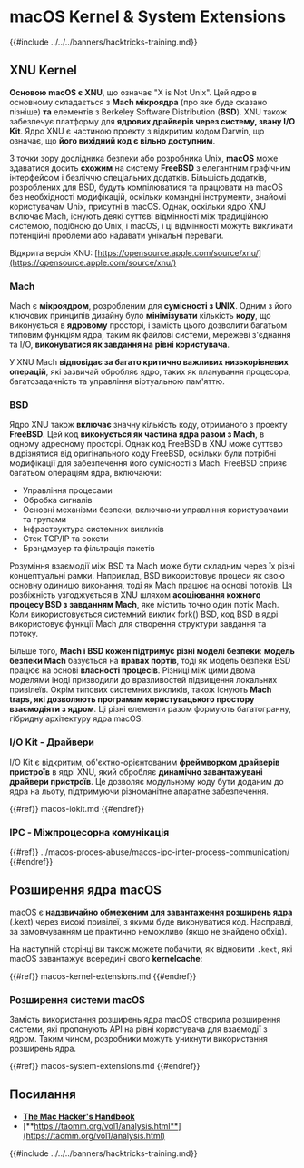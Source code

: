 # macOS Kernel & System Extensions

{{#include ../../../banners/hacktricks-training.md}}

## XNU Kernel

**Основою macOS є XNU**, що означає "X is Not Unix". Цей ядро в основному складається з **Mach мікроядра** (про яке буде сказано пізніше) **та** елементів з Berkeley Software Distribution (**BSD**). XNU також забезпечує платформу для **ядрових драйверів через систему, звану I/O Kit**. Ядро XNU є частиною проекту з відкритим кодом Darwin, що означає, що **його вихідний код є вільно доступним**.

З точки зору дослідника безпеки або розробника Unix, **macOS** може здаватися досить **схожим** на систему **FreeBSD** з елегантним графічним інтерфейсом і безліччю спеціальних додатків. Більшість додатків, розроблених для BSD, будуть компілюватися та працювати на macOS без необхідності модифікацій, оскільки командні інструменти, знайомі користувачам Unix, присутні в macOS. Однак, оскільки ядро XNU включає Mach, існують деякі суттєві відмінності між традиційною системою, подібною до Unix, і macOS, і ці відмінності можуть викликати потенційні проблеми або надавати унікальні переваги.

Відкрита версія XNU: [https://opensource.apple.com/source/xnu/](https://opensource.apple.com/source/xnu/)

### Mach

Mach є **мікроядром**, розробленим для **сумісності з UNIX**. Одним з його ключових принципів дизайну було **мінімізувати** кількість **коду**, що виконується в **ядровому** просторі, і замість цього дозволити багатьом типовим функціям ядра, таким як файлові системи, мережеві з'єднання та I/O, **виконуватися як завдання на рівні користувача**.

У XNU Mach **відповідає за багато критично важливих низькорівневих операцій**, які зазвичай обробляє ядро, таких як планування процесора, багатозадачність та управління віртуальною пам'яттю.

### BSD

Ядро XNU також **включає** значну кількість коду, отриманого з проекту **FreeBSD**. Цей код **виконується як частина ядра разом з Mach**, в одному адресному просторі. Однак код FreeBSD в XNU може суттєво відрізнятися від оригінального коду FreeBSD, оскільки були потрібні модифікації для забезпечення його сумісності з Mach. FreeBSD сприяє багатьом операціям ядра, включаючи:

- Управління процесами
- Обробка сигналів
- Основні механізми безпеки, включаючи управління користувачами та групами
- Інфраструктура системних викликів
- Стек TCP/IP та сокети
- Брандмауер та фільтрація пакетів

Розуміння взаємодії між BSD та Mach може бути складним через їх різні концептуальні рамки. Наприклад, BSD використовує процеси як свою основну одиницю виконання, тоді як Mach працює на основі потоків. Ця розбіжність узгоджується в XNU шляхом **асоціювання кожного процесу BSD з завданням Mach**, яке містить точно один потік Mach. Коли використовується системний виклик fork() BSD, код BSD в ядрі використовує функції Mach для створення структури завдання та потоку.

Більше того, **Mach і BSD кожен підтримує різні моделі безпеки**: **модель безпеки Mach** базується на **правах портів**, тоді як модель безпеки BSD працює на основі **власності процесів**. Різниці між цими двома моделями іноді призводили до вразливостей підвищення локальних привілеїв. Окрім типових системних викликів, також існують **Mach traps, які дозволяють програмам користувацького простору взаємодіяти з ядром**. Ці різні елементи разом формують багатогранну, гібридну архітектуру ядра macOS.

### I/O Kit - Драйвери

I/O Kit є відкритим, об'єктно-орієнтованим **фреймворком драйверів пристроїв** в ядрі XNU, який обробляє **динамічно завантажувані драйвери пристроїв**. Це дозволяє модульному коду бути доданим до ядра на льоту, підтримуючи різноманітне апаратне забезпечення.

{{#ref}}
macos-iokit.md
{{#endref}}

### IPC - Міжпроцесорна комунікація

{{#ref}}
../macos-proces-abuse/macos-ipc-inter-process-communication/
{{#endref}}

## Розширення ядра macOS

macOS є **надзвичайно обмеженим для завантаження розширень ядра** (.kext) через високі привілеї, з якими буде виконуватися код. Насправді, за замовчуванням це практично неможливо (якщо не знайдено обхід).

На наступній сторінці ви також можете побачити, як відновити `.kext`, які macOS завантажує всередині свого **kernelcache**:

{{#ref}}
macos-kernel-extensions.md
{{#endref}}

### Розширення системи macOS

Замість використання розширень ядра macOS створила розширення системи, які пропонують API на рівні користувача для взаємодії з ядром. Таким чином, розробники можуть уникнути використання розширень ядра.

{{#ref}}
macos-system-extensions.md
{{#endref}}

## Посилання

- [**The Mac Hacker's Handbook**](https://www.amazon.com/-/es/Charlie-Miller-ebook-dp-B004U7MUMU/dp/B004U7MUMU/ref=mt_other?_encoding=UTF8&me=&qid=)
- [**https://taomm.org/vol1/analysis.html**](https://taomm.org/vol1/analysis.html)

{{#include ../../../banners/hacktricks-training.md}}
